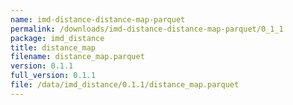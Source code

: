 ```yaml
---
name: imd-distance-distance-map-parquet
permalink: /downloads/imd-distance-distance-map-parquet/0_1_1
package: imd_distance
title: distance_map
filename: distance_map.parquet
version: 0.1.1
full_version: 0.1.1
file: /data/imd_distance/0.1.1/distance_map.parquet
---
```

